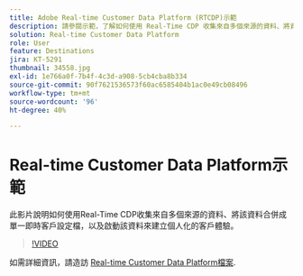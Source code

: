 ```yaml
---
title: Adobe Real-time Customer Data Platform (RTCDP)示範
description: 請參閱示範，了解如何使用 Real-Time CDP 收集來自多個來源的資料、將資料合併成單一即時客戶設定檔，以及啟動該資料來建立個人化的客戶體驗。
solution: Real-time Customer Data Platform
role: User
feature: Destinations
jira: KT-5291
thumbnail: 34558.jpg
exl-id: 1e766a0f-7b4f-4c3d-a908-5cb4cba8b334
source-git-commit: 90f7621536573f60ac6585404b1ac0e49cb08496
workflow-type: tm+mt
source-wordcount: '96'
ht-degree: 40%

---
```


# Real-time Customer Data Platform示範

此影片說明如何使用Real-Time CDP收集來自多個來源的資料、將該資料合併成單一即時客戶設定檔，以及啟動該資料來建立個人化的客戶體驗。

>[!VIDEO](https://video.tv.adobe.com/v/34558?quality=12&learn=on)


如需詳細資訊，請造訪 [Real-time Customer Data Platform檔案](https://experienceleague.adobe.com/docs/experience-platform/rtcdp/overview.html).